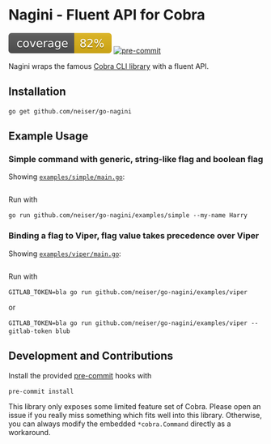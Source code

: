 # Nagini - Fluent API for Cobra

![coverage](https://raw.githubusercontent.com/neiser/go-nagini/badges/.badges/main/coverage.svg)
[![pre-commit](https://img.shields.io/badge/pre--commit-enabled-brightgreen?logo=pre-commit&logoColor=white)](https://github.com/pre-commit/pre-commit)

Nagini wraps the famous 
[Cobra CLI library](https://github.com/spf13/cobra) 
with a fluent API.

## Installation

```shell
go get github.com/neiser/go-nagini
```

## Example Usage

### Simple command with generic, string-like flag and boolean flag

Showing [`examples/simple/main.go`](./examples/simple/main.go):

```go:examples/simple/main.go

```

Run with
```shell
go run github.com/neiser/go-nagini/examples/simple --my-name Harry
```

### Binding a flag to Viper, flag value takes precedence over Viper

Showing [`examples/viper/main.go`](examples/viper/main.go):

```go:examples/viper/main.go

```

Run with
```shell
GITLAB_TOKEN=bla go run github.com/neiser/go-nagini/examples/viper
```
or 
```shell
GITLAB_TOKEN=bla go run github.com/neiser/go-nagini/examples/viper --gitlab-token blub
```


## Development and Contributions

Install the provided 
[pre-commit](https://pre-commit.com)
hooks with
```shell
pre-commit install
```

This library only exposes some limited feature set of Cobra.
Please open an issue if you really miss something which fits well into this library.
Otherwise, you can always modify the embedded `*cobra.Command` directly as a workaround.

